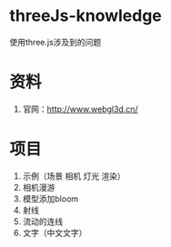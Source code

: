 # threeJs-knowledge
使用three.js涉及到的问题

# 资料
1. 官网：http://www.webgl3d.cn/

# 项目
1. 示例（场景 相机 灯光 渲染）
2. 相机漫游
3. 模型添加bloom
4. 射线
5. 流动的连线
6. 文字（中文文字）
